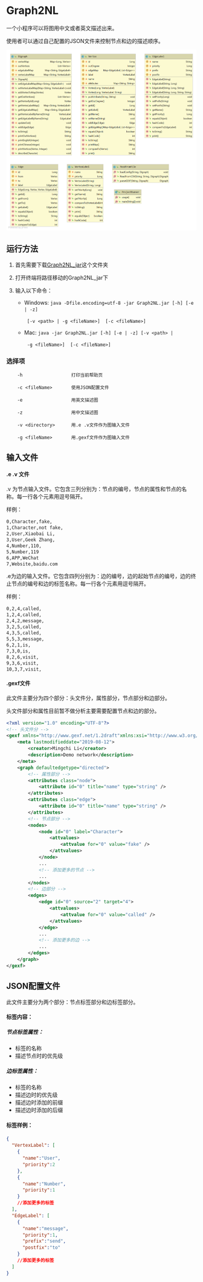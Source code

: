 

# Graph2NL

一个小程序可以将图用中文或者英文描述出来。

使用者可以通过自己配置的JSON文件来控制节点和边的描述顺序。

![](diagrams/uml.png)

## 运行方法
1. 首先需要下载[Graph2NL_jar](https://github.com/LMCNN/Graph2NL/tree/master/classes/artifacts/Graph2NL_jar)这个文件夹

2. 打开终端将路径移动的Graph2NL_jar下

3. 输入以下命令：

   - Windows:  `java -Dfile.encoding=utf-8 -jar Graph2NL.jar [-h] [-e | -z]`

     ` [-v <path> | -g <fileName>]  [-c <fileName>]`

   - Mac:      `java -jar Graph2NL.jar [-h] [-e | -z] [-v <path> |`

     ` -g <fileName>]  [-c <fileName>]`

### 选择项

        -h                  打印当前帮助页
    
        -c <fileName>       使用JSON配置文件
    
        -e                  用英文描述图
    
        -z                  用中文描述图
    
        -v <directory>      用.e .v文件作为图输入文件
    
        -g <fileName>       用.gexf文件作为图输入文件


## 输入文件

#### .e .v 文件

.v 为节点输入文件。它包含三列分别为：节点的编号，节点的属性和节点的名称。每一行各个元素用逗号隔开。

样例：

```
0,Character,fake,
1,Character,not fake,
2,User,Xiaobai Li,
3,User,Geek Zhang,
4,Number,110,
5,Number,119
6,APP,WeChat
7,Website,baidu.com

```

.e为边的输入文件。它包含四列分别为：边的编号，边的起始节点的编号，边的终止节点的编号和边的标签名称。每一行各个元素用逗号隔开。

样例：

```
0,2,4,called,
1,2,4,called,
2,4,2,message,
3,2,5,called,
4,3,5,called,
5,5,3,message,
6,2,1,is,
7,3,0,is,
8,2,6,visit,
9,3,6,visit,
10,3,7,visit,

```

#### .gexf文件

此文件主要分为四个部分：头文件分，属性部分，节点部分和边部分。

头文件部分和属性目前暂不做分析主要需要配置节点和边的部分。

```xml
<?xml version="1.0" encoding="UTF-8"?>
<!-- 头文件分 -->
<gexf xmlns="http://www.gexf.net/1.2draft"xmlns:xsi="http://www.w3.org/2001/XMLSchemainstance" xsi:schemaLocation="http://www.gexf.net/1.2drafthttp://www.gexf.net/1.2draft/gexf.xsd" version="1.2">
    <meta lastmodifieddate="2019-08-12">
        <creator>Mingchi Li</creator>
        <description>Demo network</description>
    </meta>
    <graph defaultedgetype="directed">
        <!-- 属性部分 -->
        <attributes class="node">
        	<attribute id="0" title="name" type="string" />
        </attributes>
        <attributes class="edge">
        	<attribute id="0" title="name" type="string" />
        </attributes>
    	<!-- 节点部分 -->
        <nodes>
            <node id="0" label="Character">
                <attvalues>
                    <attvalue for="0" value="fake" />
                </attvalues>
            </node>
            ...
            <!-- 添加更多的节点 -->
            ...
        </nodes>
        <!-- 边部分 -->
    	<edges>
            <edge id="0" source="2" target="4">
                <attvalues>
                	<attvalue for="0" value="called" />
                </attvalues>
            </edge>
        	...
            <!-- 添加更多的边 -->
            ...
        </edges>
    </graph>
</gexf>
```

## JSON配置文件

此文件主要分为两个部分：节点标签部分和边标签部分。

#### 标签内容：

##### 节点标签属性：

- 标签的名称
- 描述节点时的优先级

##### 边标签属性：

- 标签的名称
- 描述边时的优先级
- 描述边时添加的前缀
- 描述边时添加的后缀

#### 标签样例：

```json
{
  "VertexLabel": [
    {
      "name":"User",
      "priority":2
    },
    {
      "name":"Number",
      "priority":1
    }
    //添加更多的标签
  ],
  "EdgeLabel": [
    {
      "name":"message",
      "priority":1,
      "prefix":"send",
      "postfix":"to"
    }
    //添加更多的标签
  ]
}
```

